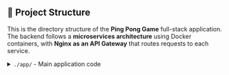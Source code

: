 ## 📁 Project Structure

This is the directory structure of the **Ping Pong Game** full-stack application.  
The backend follows a **microservices architecture** using Docker containers, with **Nginx as an API Gateway** that routes requests to each service.

<details>
<summary><code>./app/</code> - Main application code</summary>

```bash
app/
├── docker-compose.yml         
├── gateaway/                   # API Gateway using Nginx
│   ├── Dockerfile             
│   ├── index.html             
│   └── nginx/                 
│       ├── default.conf       
│       └── nginx.conf         
└── services/                  
    ├── game/                  # Game service
    │   ├── Dockerfile
    │   ├── game_service.js
    │   ├── package.json
    │   └── package-lock.json
    └── user/                  # User service
        ├── Dockerfile
        ├── user_service.js
        ├── package.json
        └── package-lock.json
